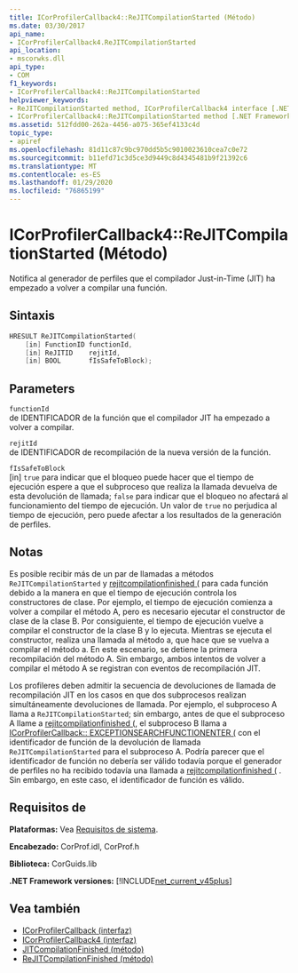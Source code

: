```yaml
---
title: ICorProfilerCallback4::ReJITCompilationStarted (Método)
ms.date: 03/30/2017
api_name:
- ICorProfilerCallback4.ReJITCompilationStarted
api_location:
- mscorwks.dll
api_type:
- COM
f1_keywords:
- ICorProfilerCallback4::ReJITCompilationStarted
helpviewer_keywords:
- ReJITCompilationStarted method, ICorProfilerCallback4 interface [.NET Framework profiling]
- ICorProfilerCallback4::ReJITCompilationStarted method [.NET Framework profiling]
ms.assetid: 512fdd00-262a-4456-a075-365ef4133c4d
topic_type:
- apiref
ms.openlocfilehash: 81d11c87c9bc970dd5b5c9010023610cea7c0e72
ms.sourcegitcommit: b11efd71c3d5ce3d9449c8d4345481b9f21392c6
ms.translationtype: MT
ms.contentlocale: es-ES
ms.lasthandoff: 01/29/2020
ms.locfileid: "76865199"
---
```

# <a name="icorprofilercallback4rejitcompilationstarted-method"></a>ICorProfilerCallback4::ReJITCompilationStarted (Método)
Notifica al generador de perfiles que el compilador Just-in-Time (JIT) ha empezado a volver a compilar una función.  
  
## <a name="syntax"></a>Sintaxis  
  
```cpp  
HRESULT ReJITCompilationStarted(   
    [in] FunctionID functionId,  
    [in] ReJITID    rejitId,  
    [in] BOOL       fIsSafeToBlock);  
```  
  
## <a name="parameters"></a>Parameters  
 `functionId`  
 de IDENTIFICADOR de la función que el compilador JIT ha empezado a volver a compilar.  
  
 `rejitId`  
 de IDENTIFICADOR de recompilación de la nueva versión de la función.  
  
 `fIsSafeToBlock`  
 [in] `true` para indicar que el bloqueo puede hacer que el tiempo de ejecución espere a que el subproceso que realiza la llamada devuelva de esta devolución de llamada; `false` para indicar que el bloqueo no afectará al funcionamiento del tiempo de ejecución. Un valor de `true` no perjudica al tiempo de ejecución, pero puede afectar a los resultados de la generación de perfiles.  
  
## <a name="remarks"></a>Notas  
 Es posible recibir más de un par de llamadas a métodos `ReJITCompilationStarted` y [rejitcompilationfinished (](icorprofilercallback4-rejitcompilationfinished-method.md) para cada función debido a la manera en que el tiempo de ejecución controla los constructores de clase. Por ejemplo, el tiempo de ejecución comienza a volver a compilar el método A, pero es necesario ejecutar el constructor de clase de la clase B. Por consiguiente, el tiempo de ejecución vuelve a compilar el constructor de la clase B y lo ejecuta. Mientras se ejecuta el constructor, realiza una llamada al método a, que hace que se vuelva a compilar el método a. En este escenario, se detiene la primera recompilación del método A. Sin embargo, ambos intentos de volver a compilar el método A se registran con eventos de recompilación JIT.  
  
 Los profileres deben admitir la secuencia de devoluciones de llamada de recompilación JIT en los casos en que dos subprocesos realizan simultáneamente devoluciones de llamada. Por ejemplo, el subproceso A llama a `ReJITCompilationStarted`; sin embargo, antes de que el subproceso A llame a [rejitcompilationfinished (](icorprofilercallback4-rejitcompilationfinished-method.md), el subproceso B llama a [ICorProfilerCallback:: EXCEPTIONSEARCHFUNCTIONENTER (](icorprofilercallback-exceptionsearchfunctionenter-method.md) con el identificador de función de la devolución de llamada `ReJITCompilationStarted` para el subproceso A. Podría parecer que el identificador de función no debería ser válido todavía porque el generador de perfiles no ha recibido todavía una llamada a [rejitcompilationfinished (](icorprofilercallback4-rejitcompilationfinished-method.md) . Sin embargo, en este caso, el identificador de función es válido.  
  
## <a name="requirements"></a>Requisitos de  
 **Plataformas:** Vea [Requisitos de sistema](../../../../docs/framework/get-started/system-requirements.md).  
  
 **Encabezado:** CorProf.idl, CorProf.h  
  
 **Biblioteca:** CorGuids.lib  
  
 **.NET Framework versiones:** [!INCLUDE[net_current_v45plus](../../../../includes/net-current-v45plus-md.md)]  
  
## <a name="see-also"></a>Vea también

- [ICorProfilerCallback (interfaz)](icorprofilercallback-interface.md)
- [ICorProfilerCallback4 (interfaz)](icorprofilercallback4-interface.md)
- [JITCompilationFinished (método)](icorprofilercallback-jitcompilationfinished-method.md)
- [ReJITCompilationFinished (método)](icorprofilercallback4-rejitcompilationfinished-method.md)
